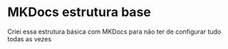 # MKDocs estrutura base
Criei essa estrutura básica com MKDocs para não ter de configurar tudo todas as vezes
